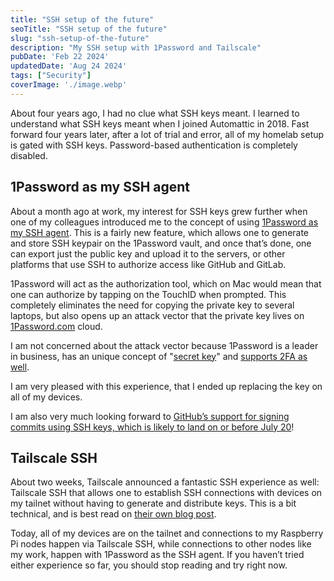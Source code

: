 ```yaml
---
title: "SSH setup of the future"
seoTitle: "SSH setup of the future"
slug: "ssh-setup-of-the-future"
description: "My SSH setup with 1Password and Tailscale"
pubDate: 'Feb 22 2024'
updatedDate: 'Aug 24 2024'
tags: ["Security"]
coverImage: './image.webp'
---
```



About four years ago, I had no clue what SSH keys meant. I learned to understand what SSH keys meant when I joined Automattic in 2018. Fast forward four years later, after a lot of trial and error, all of my homelab setup is gated with SSH keys. Password-based authentication is completely disabled.

## 1Password as my SSH agent

About a month ago at work, my interest for SSH keys grew further when one of my colleagues introduced me to the concept of using [1Password as my SSH agent](https://blog.1password.com/1password-ssh-agent/). This is a fairly new feature, which allows one to generate and store SSH keypair on the 1Password vault, and once that’s done, one can export just the public key and upload it to the servers, or other platforms that use SSH to authorize access like GitHub and GitLab.

1Password will act as the authorization tool, which on Mac would mean that one can authorize by tapping on the TouchID when prompted. This completely eliminates the need for copying the private key to several laptops, but also opens up an attack vector that the private key lives on [1Password.com](http://1password.com/) cloud.

I am not concerned about the attack vector because 1Password is a leader in business, has an unique concept of "[secret key](https://support.1password.com/secret-key-security/)" and [supports 2FA as well](https://support.1password.com/two-factor-authentication/).

I am very pleased with this experience, that I ended up replacing the key on all of my devices.

I am also very much looking forward to [GitHub’s support for signing commits using SSH keys, which is likely to land on or before July 20](https://github.com/orgs/github-community/discussions/7744#discussioncomment-3095118)!

## Tailscale SSH

About two weeks, Tailscale announced a fantastic SSH experience as well: Tailscale SSH that allows one to establish SSH connections with devices on my tailnet without having to generate and distribute keys. This is a bit technical, and is best read on [their own blog post](https://tailscale.com/blog/tailscale-ssh/).

Today, all of my devices are on the tailnet and connections to my Raspberry Pi nodes happen via Tailscale SSH, while connections to other nodes like my work, happen with 1Password as the SSH agent. If you haven’t tried either experience so far, you should stop reading and try right now.
